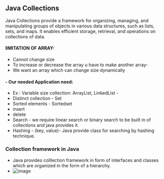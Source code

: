 ## Java Collections
Java Collections provide a framework for organizing, managing, and manipulating groups of objects in various data structures, such as lists, sets, and maps. It enables efficient storage, retrieval, and operations on collections of data.  

#### lIMITATION OF ARRAY:   
- Cannot change size
- To increase or decrease the array u have to make another array-
- We want an array which can change size dynamically

#### - Our needed Application need: 
- Ex : Variable size collection:  ArrayList, LinkedList -  
- Distinct collection - Set  
- Sorted elements - Sortedset  
- insert  
- delete  
- Search - we require linear search or binary search to be built in of collections and java provides it.  
- Hashing - (key, value)- Java provide class for searching by hashing technique.  

### Collection framework in Java 
- Java provides colllection framework in form of interfaces and classes which are organized in the form of a hierarchy.
- ![image](https://github.com/user-attachments/assets/86693b89-9762-4e56-9d11-d0f09f8f069a)

